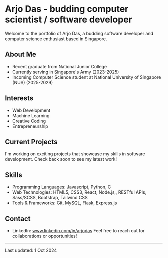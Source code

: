 # Arjo Das - budding computer scientist / software developer
Welcome to the portfolio of Arjo Das, a budding software developer and computer science enthusiast based in Singapore.

## About Me
- Recent graduate from National Junior College
- Currently serving in Singapore's Army (2023-2025)
- Incoming Computer Science student at National University of Singapore (NUS) (2025-2029)

## Interests
- Web Development
- Machine Learning
- Creative Coding
- Entrepreneurship

## Current Projects
I'm working on exciting projects that showcase my skills in software development. Check back soon to see my latest work!

## Skills
- Programming Languages: Javascript, Python, C
- Web Technologies: HTML5, CSS3, React, Node.js,, RESTful APIs, Sass/SCSS, Bootstrap, Tailwind CSS
- Tools & Frameworks: Git, MySQL, Flask, Express.js

## Contact
- LinkedIn: www.linkedin.com/in/arjodas
Feel free to reach out for collaborations or opportunities!

---
Last updated: 1 Oct 2024